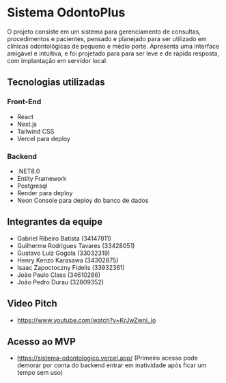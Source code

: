 # Sistema OdontoPlus

O projeto consiste em um sistema para gerenciamento de consultas, procedimentos e pacientes, pensado e planejado para ser utilizado em clínicas odontológicas de pequeno e médio porte.
Apresenta uma interface amigável e intuitiva, e foi projetado para para ser leve e de rápida resposta, com implantação em servidor local.

## Tecnologias utilizadas

### Front-End
   - React
   - Next.js
   - Tailwind CSS
   - Vercel para deploy

### Backend
   - .NET8.0
   - Entity Framework
   - Postgresql
   - Render para deploy
   - Neon Console para deploy do banco de dados
   

## Integrantes da equipe
   - Gabriel Ribeiro Batista (34147811)
   - Guilherme Rodrigues Tavares (33428051)
   - Gustavo Luiz Gogola (33032319)
   - Henry Kenzo Karasawa (34302875)
   - Isaac Zapoctoczny Fidelis (33932361)
   - João Paulo Class (34610286)
   - João Pedro Durau (32809352)

## Video Pitch
   - https://www.youtube.com/watch?v=KrJwZwni_jo

## Acesso ao MVP
   - https://sistema-odontologico.vercel.app/
   (Primeiro acesso pode demorar por conta do backend entrar em inatividade após ficar um tempo sem uso)